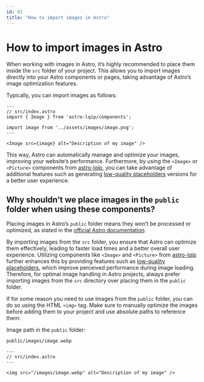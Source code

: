 ```yaml
---
id: 01
title: "How to import images in Astro"
---
```


# How to import images in Astro

When working with images in Astro, it’s highly recommended to place them inside the `src` folder of your project. This allows you to import images directly into your Astro components or pages, taking advantage of Astro’s image optimization features.

Typically, you can import images as follows:

```astro
---
// src/index.astro
import { Image } from 'astro-lqip/components';

import image from '../assets/images/image.png';
---

<Image src={image} alt="Description of my image" />
```

This way, Astro can automatically manage and optimize your images, improving your website’s performance. Furthermore, by using the `<Image>` or `<Picture>` components from [astro-lqip](https://npmjs.com/package/astro-lqip), you can take advantage of additional features such as generating [low-quality placeholders](/#:~:text=Props) versions for a better user experience.

## Why shouldn’t we place images in the `public` folder when using these components?

Placing images in Astro’s `public` folder means they won’t be processed or optimized, as stated in the [official Astro documentation](https://docs.astro.build/en/guides/images/#where-to-store-images).

By importing images from the `src` folder, you ensure that Astro can optimize them effectively, leading to faster load times and a better overall user experience. Utilizing components like `<Image>` and `<Picture>` from [astro-lqip](https://npmjs.com/package/astro-lqip) further enhances this by providing features such as [low-quality placeholders](/#:~:text=Props), which improve perceived performance during image loading. Therefore, for optimal image handling in Astro projects, always prefer importing images from the `src` directory over placing them in the `public` folder.

If for some reason you need to use images from the `public` folder, you can do so using the HTML `<img>` tag. Make sure to manually optimize the images before adding them to your project and use absolute paths to reference them:

Image path in the `public` folder:

```text
public/images/image.webp
```

```astro
---
// src/index.astro
---

<img src="/images/image.webp" alt="Description of my image" />
```
